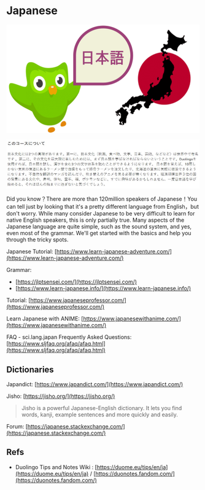 # Japanese

![](../.gitbook/assets/duo_ja_duo.png)

![preview](../.gitbook/assets/duo_ja_intro.jpg)

Did you know？There are more than 120million speakers of Japanese！You can tell just by looking that it's a pretty different language from English，but don't worry. While many consider Japanese to be very difficult to learn for native English speakers, this is only partially true. Many aspects of the Japanese language are quite simple, such as the sound system, and yes, even most of the grammar. We'll get started with the basics and help you through the tricky spots.

Japanese Tutorial: [https://www.learn-japanese-adventure.com/](https://www.learn-japanese-adventure.com/)

Grammar:

* [https://jlptsensei.com/](https://jlptsensei.com/)
* [https://www.learn-japanese.info/](https://www.learn-japanese.info/)

Tutorial: [https://www.japaneseprofessor.com/](https://www.japaneseprofessor.com/)

Learn Japanese with ANIME: [https://www.japanesewithanime.com/](https://www.japanesewithanime.com/)

FAQ - sci.lang.japan Frequently Asked Questions: [https://www.sljfaq.org/afaq/afaq.html](https://www.sljfaq.org/afaq/afaq.html)

## Dictionaries

Japandict: [https://www.japandict.com/](https://www.japandict.com/)

Jisho: [https://jisho.org/](https://jisho.org/)

> Jisho is a powerful Japanese-English dictionary. It lets you find words, kanji, example sentences and more quickly and easily.

Forum: [https://japanese.stackexchange.com/](https://japanese.stackexchange.com/)

## Refs

* Duolingo Tips and Notes Wiki : [https://duome.eu/tips/en/ja](https://duome.eu/tips/en/ja) / [https://duonotes.fandom.com/](https://duonotes.fandom.com/)


